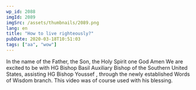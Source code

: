 ```yaml
---
wp_id: 2088
imgId: 2089
imgSrc: /assets/thumbnails/2089.png
lang: en
title: "How to live righteously?"
pubDate: 2020-03-18T10:51:03
tags: ["aa", "wow"]
---
```

<!-- page: 6 -->

<p>In the name of the Father, the Son, the Holy Spirit one God Amen We are excited to be with HG Bishop Basil Auxiliary Bishop of the Southern United States, assisting HG Bishop Youssef , through the newly established Words of Wisdom branch. This video was of course used with his blessing.</p>
